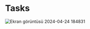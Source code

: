 # Tasks

![Ekran görüntüsü 2024-04-24 184831](https://github.com/ebr77/Tasks/assets/134643518/5d74335e-7e2d-404a-9fae-47ccc075332e)
